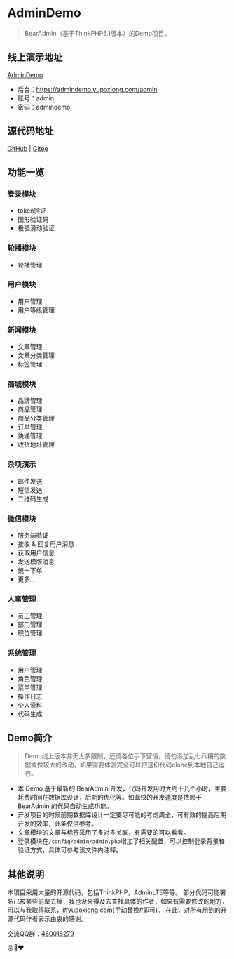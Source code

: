 # AdminDemo
> BearAdmin（基于ThinkPHP5.1版本）的Demo项目。


## 线上演示地址
[AdminDemo](https://admindemo.yupoxiong.com/)

- 后台：https://admindemo.yupoxiong.com/admin
- 账号：admin
- 密码：admindemo

## 源代码地址
[GitHub](https://github.com/yupoxiong/AdminDemo) |
[Gitee](https://gitee.com/yupoxiong/AdminDemo)


## 功能一览
### 登录模块
- token验证
- 图形验证码
- 极验滑动验证
### 轮播模块
- 轮播管理
### 用户模块
- 用户管理
- 用户等级管理
### 新闻模块
- 文章管理
- 文章分类管理
- 标签管理
### 商城模块
- 品牌管理
- 商品管理
- 商品分类管理
- 订单管理
- 快递管理
- 收货地址管理
### 杂项演示
- 邮件发送
- 短信发送
- 二维码生成
### 微信模块
- 服务端验证
- 接收 & 回复用户消息
- 获取用户信息
- 发送模版消息
- 统一下单
- 更多...
### 人事管理
- 员工管理
- 部门管理
- 职位管理
### 系统管理
- 用户管理
- 角色管理
- 菜单管理
- 操作日志
- 个人资料
- 代码生成


## Demo简介

> Demo线上版本并无太多限制，还请各位手下留情，请勿添加乱七八糟的数据或做较大的改动，如果需要体验完全可以把这份代码clone到本地自己运行。

- 本 Demo 基于最新的 BearAdmin 开发，代码开发用时大约十几个小时，主要耗费时间在数据库设计，后期的优化等。如此快的开发速度是依赖于 BearAdmin 的代码自动生成功能。
- 开发项目的时候前期数据库设计一定要尽可能的考虑周全，可有效的提高后期开发的效率，此条仅供参考。
- 文章模块的文章与标签采用了多对多关联，有需要的可以看看。
- 登录模块在`/config/admin/admin.php`增加了相关配置，可以控制登录背景和验证方式，具体可参考该文件内注释。

## 其他说明
本项目采用大量的开源代码，包括ThinkPHP，AdminLTE等等。
部分代码可能署名已被某些前辈去掉，我也没来得及去查找具体的作者，如果有需要修改的地方，可以与我取得联系，i#yupoxiong.com(手动替换#即可)。
在此，对所有用到的开源代码作者表示由衷的感谢。

交流QQ群：[480018279](//shang.qq.com/wpa/qunwpa?idkey=2e8674491df685dab9f634773b72ce8ed7df033aed7cbf194cda95dd4ad45737)

:stuck_out_tongue::bear::heart: